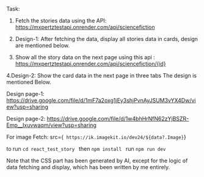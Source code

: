 Task:

1. Fetch the stories data using the API:  https://mxpertztestapi.onrender.com/api/sciencefiction

2. Design-1: After fetching the data, display all stories data in cards, design are mentioned below.

3. Show all the story data on the next page using this api : https://mxpertztestapi.onrender.com/api/sciencefiction/{id}

4.Design-2: Show the card data in the next page in three tabs The design is mentioned Below.

Design page-1: https://drive.google.com/file/d/1mF7a2oxg1iEy3shjPvnAyJSUM3vYX4Dw/view?usp=sharing

Design page-2: https://drive.google.com/file/d/1w4bhHrNfN62zYjBSZR-Emp__Ixuvwaqm/view?usp=sharing

For image Fetch: src={` https://ik.imagekit.io/dev24/${data?.Image}`}


to run 
```cd react_test_story ```
then 
```npm install ```
run
```npm run dev ```


Note that the CSS part has been generated by AI, except for the logic of data fetching and display, which has been written by me entirely. 
